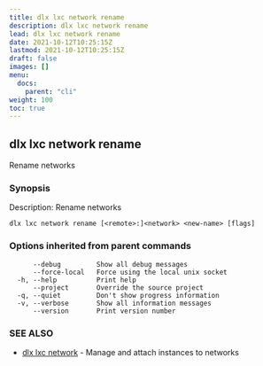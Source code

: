```yaml
---
title: dlx lxc network rename
description: dlx lxc network rename
lead: dlx lxc network rename
date: 2021-10-12T10:25:15Z
lastmod: 2021-10-12T10:25:15Z
draft: false
images: []
menu:
  docs:
    parent: "cli"
weight: 100
toc: true
---
```

## dlx lxc network rename

Rename networks

### Synopsis

Description:
  Rename networks



```
dlx lxc network rename [<remote>:]<network> <new-name> [flags]
```

### Options inherited from parent commands

```
      --debug         Show all debug messages
      --force-local   Force using the local unix socket
  -h, --help          Print help
      --project       Override the source project
  -q, --quiet         Don't show progress information
  -v, --verbose       Show all information messages
      --version       Print version number
```

### SEE ALSO

* [dlx lxc network](/docs/cmd/dlx_lxc_network)	 - Manage and attach instances to networks

